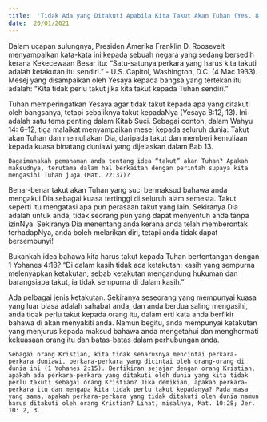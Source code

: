 ```yaml
---
title:  'Tidak Ada yang Ditakuti Apabila Kita Takut Akan Tuhan (Yes. 8:11-15)'
date:  20/01/2021
---
```


Dalam ucapan sulungnya, Presiden Amerika Franklin D. Roosevelt menyampaikan kata-kata ini kepada sebuah negara yang sedang bersedih kerana Kekecewaan Besar itu: “Satu-satunya perkara yang harus kita takuti adalah ketakutan itu sendiri.” - U.S. Capitol, Washington, D.C. (4 Mac 1933). Mesej yang disampaikan oleh Yesaya kepada bangsa yang tertekan itu adalah: “Kita tidak perlu takut jika kita takut kepada Tuhan sendiri.”

Tuhan memperingatkan Yesaya agar tidak takut kepada apa yang ditakuti oleh bangsanya, tetapi sebaliknya takut kepadaNya (Yesaya 8:12, 13). Ini adalah satu tema penting dalam Kitab Suci. Sebagai contoh, dalam Wahyu 14: 6–12, tiga malaikat menyampaikan mesej kepada seluruh dunia: Takut akan Tuhan dan memuliakan Dia, daripada takut dan memberi kemuliaan kepada kuasa binatang duniawi yang dijelaskan dalam Bab 13.

`Bagaimanakah pemahaman anda tentang idea “takut” akan Tuhan? Apakah maksudnya, terutama dalam hal berkaitan dengan perintah supaya kita mengasihi Tuhan juga (Mat. 22:37)?`

Benar-benar takut akan Tuhan yang suci bermaksud bahawa anda mengakui Dia sebagai kuasa tertinggi di seluruh alam semesta. Takut seperti itu mengatasi apa pun perasaan takut yang lain. Sekiranya Dia adalah untuk anda, tidak seorang pun yang dapat menyentuh anda tanpa izinNya. Sekiranya Dia menentang anda kerana anda telah memberontak terhadapNya, anda boleh melarikan diri, tetapi anda tidak dapat bersembunyi!

Bukankah idea bahawa kita harus takut kepada Tuhan bertentangan dengan 1 Yohanes 4:18? “Di dalam kasih tidak ada ketakutan: kasih yang sempurna melenyapkan ketakutan; sebab ketakutan mengandung hukuman dan barangsiapa takut, ia tidak sempurna di dalam kasih.”

Ada pelbagai jenis ketakutan. Sekiranya seseorang yang mempunyai kuasa yang luar biasa adalah sahabat anda, dan anda berdua saling mengasihi, anda tidak perlu takut kepada orang itu, dalam erti kata anda berfikir bahawa di akan menyakiti anda. Namun begitu, anda mempunyai ketakutan yang menjurus kepada maksud bahawa anda mengetahui dan menghormati kekuasaan orang itu dan batas-batas dalam perhubungan anda.

`Sebagai orang Kristian, kita tidak seharusnya mencintai perkara-perkara duniawi, perkara-perkara yang dicintai oleh orang-orang di dunia ini (1 Yohanes 2:15). Berfikiran sejajar dengan orang Kristian, apakah ada perkara-perkara yang ditakuti oleh dunia yang kita tidak perlu takuti sebagai orang Kristian? Jika demikian, apakah perkara-perkara itu dan mengapa kita tidak perlu takut kepadanya? Pada masa yang sama, apakah perkara-perkara yang tidak ditakuti oleh dunia namun harus ditakuti oleh orang Kristian? Lihat, misalnya, Mat. 10:28; Jer. 10: 2, 3.`